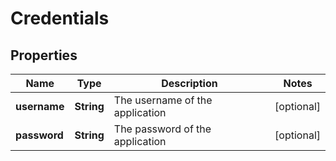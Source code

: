 
# Credentials

## Properties
Name | Type | Description | Notes
------------ | ------------- | ------------- | -------------
**username** | **String** | The username of the application |  [optional]
**password** | **String** | The password of the application |  [optional]



